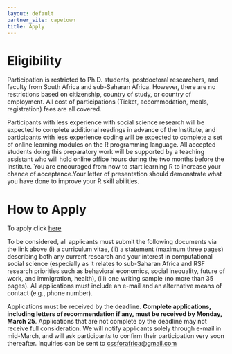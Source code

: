 ```yaml
---
layout: default
partner_site: capetown
title: Apply
---
```


# Eligibility

Participation is restricted to Ph.D. students, postdoctoral researchers, and faculty from South Africa and sub-Saharan Africa. However, there are no restrictions based on citizenship, country of study, or country of employment. All cost of participations (Ticket, accommodation, meals, registration) fees are all covered.


Participants with less experience with social science research will be expected to complete additional readings in advance of the Institute, and participants with less experience coding will be expected to complete a set of online learning modules on the R programming language. All accepted students doing this preparatory work will be supported by a teaching assistant who will hold online office hours during the two months before the Institute. You are encouraged from now to start learning R to increase your chance of acceptance.Your letter of presentation should demonstrate what you have done to improve your R skill abilities.

# How to Apply

To apply click [here](https://docs.google.com/forms/d/10r9KkiVM2LgnmwBhzZ8Kdw5Q-j97n0WH808WEmEjQQE/edit)

To be considered, all applicants must submit the following documents via the link above (i) a curriculum vitae, (ii) a statement (maximum three pages) describing both any current research and your interest in computational social science (especially as it relates to sub-Saharan Africa and RSF research priorities such as behavioral economics, social inequality, future of work, and immigration, health), (iii) one writing sample (no more than 35 pages). All applications must include an e-mail and an alternative means of contact (e.g., phone number). 


Applications must be received by the deadline. **Complete applications, including letters of recommendation if any, must be received by Monday, March 25**.  Applications that are not complete by the deadline may not receive full consideration. We will notify applicants solely through e-mail in mid-March, and will ask participants to confirm their participation very soon thereafter. Inquiries can be sent to [cssforafrica@gmail.com](maito:cssforafrica@gmail.com)

